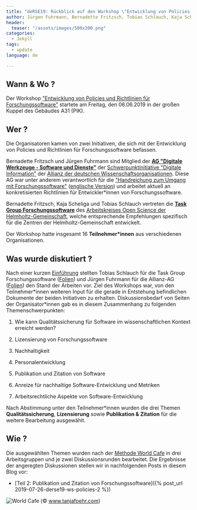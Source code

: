 ```yaml
---
title: "deRSE19: Rückblick auf den Workshop \"Entwicklung von Policies und Richtlinien für Forschungssoftware\""
author: Jürgen Fuhrmann, Bernadette Fritzsch, Tobias Schlauch, Kaja Scheliga
header:
  teaser: "/assets/images/500x300.png"
categories: 
  - Jekyll
tags:
  - update
language: de

---
```

## Wann & Wo ?
Der Workshop ["Entwicklung von Policies und Richtlinien für Forschungssoftware"](https://www.de-rse.org/de/conf2019/talk/KZX8VD/) startete am Freitag, den 06.06.2019 in der großen Kuppel des Gebäudes A31 (PIK).

## Wer ?
Die Organisatoren kamen von zwei Initiativen, die sich mit der Entwicklung von Policies und Richtlinien für Forschungssoftware befassen. 

Bernadette Fritzsch und Jürgen Fuhrmann sind Mitglied der [**AG "Digitale Werkzeuge - Software und Dienste"**](https://www.allianzinitiative.de/handlungsfelder/digitale-werkzeuge-software-und-dienste/) der [Schwerpunktinitiative "Digitale Information"](https://www.allianzinitiative.de) der [Allianz der deutschen Wissenschaftsorganisationen](https://de.wikipedia.org/wiki/Allianz_der_Wissenschaftsorganisationen). Diese AG war unter anderem verantwortlich für die ["Handreichung zum Umgang mit Forschungssoftware"](https://doi.org/10.5281/zenodo.1172970) ([englische Version](https://doi.org/10.5281/zenodo.1172988)) und arbeitet aktuell an konkretisierten Richtlinien für Entwickler\*innen von Forschungssoftware.

Bernadette Fritzsch, Kaja Scheliga und Tobias Schlauch vertreten die [**Task Group Forschungssoftware**](https://os.helmholtz.de/open-science-in-der-helmholtz-gemeinschaft/akteure-und-ihre-rollen/arbeitskreis-open-science/task-group-forschungssoftware/) des [Arbeitskreises Open Science der Helmholtz-Gemeinschaft](https://os.helmholtz.de/open-science-in-der-helmholtz-gemeinschaft/akteure-und-ihre-rollen/arbeitskreis-open-science/), welche entsprechende Empfehlungen spezifisch für die Zentren der Helmholtz-Gemeinschaft entwickelt.

Der Workshop hatte insgesamt 16 **Teilnehmer\*innen** aus verschiedenen Organisationen.

## Was wurde diskutiert ?
Nach einer kurzen [Einführung](https://doi.org/10.5281/zenodo.3264893) stellten Tobias Schlauch für die Task Group Forschungssoftware ([Folien](https://doi.org/10.5281/zenodo.3264880)) und Jürgen Fuhrmann für die Allianz-AG ([Folien](https://doi.org/10.5281/zenodo.3264878)) den Stand der Arbeiten vor. Ziel des Workshops war, von den Teilnehmer\*innen weiteren Input für die gerade in Entstehung befindlichen Dokumente der beiden Initiativen zu erhalten. Diskussionsbedarf von Seiten der Organisator\*innen gab es in diesem Zusammenhang zu folgenden Themenschwerpunkten:


1) Wie kann Qualitätssicherung für Software im wissenschaftlichen Kontext erreicht werden?

2) Lizensierung von Forschungssoftware

3) Nachhaltigkeit

4) Personalentwicklung

5) Publikation und Zitation von Software

6) Anreize für nachhaltige Software-Entwicklung und Metriken

7) Arbeitsrechtliche Aspekte von Software-Entwicklung

Nach Abstimmung unter den Teilnehmer\*innen wurden die drei Themen **Qualitätssicherung**, **Lizensierung** sowie **Publikation & Zitation** für die weitere Bearbeitung ausgewählt.

## Wie ?
Die ausgewählten Themen wurden nach der [Methode World Cafe](https://de.wikipedia.org/wiki/World-Caf%C3%A9) in drei Arbeitsgruppen und je zwei Diskussionsrunden bearbeitet. Die Ergebnisse der angeregten Diskussionen stellen wir in nachfolgenden Posts in diesem Blog vor:

- [Teil 2: Publikation und Zitation von Forschungssoftware]({% post_url 2019-07-26-derse19-ws-policies-2 %})

![World Cafe](https://innovationskulturmanagen.files.wordpress.com/2016/02/fullsizerender.jpg?w=1024)
(&copy; www.tanjafoehr.com)
